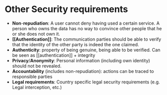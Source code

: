 # Other Security requirements   
- **Non**-**repudiation**: A user cannot deny having used a certain service. A person who owns the data has no way to convince other people that he or she does not own it.   
- **[[Authentication]]**: The communication parties should be able to verify that the identity of the other party is indeed the one claimed.   
- **Authenticity**: property of being genuine, being able to be verified. Can be seen as [[authentication]] + integrity   
- **Privacy**/**Anonymity**: Personal information (including own identity) should not be revealed.   
- **Accountability** (includes non-repudiation): actions can be traced to responsible parties   
- **Legal requirements**: Country specific legal security requirements (e.g. Legal interception, etc.)